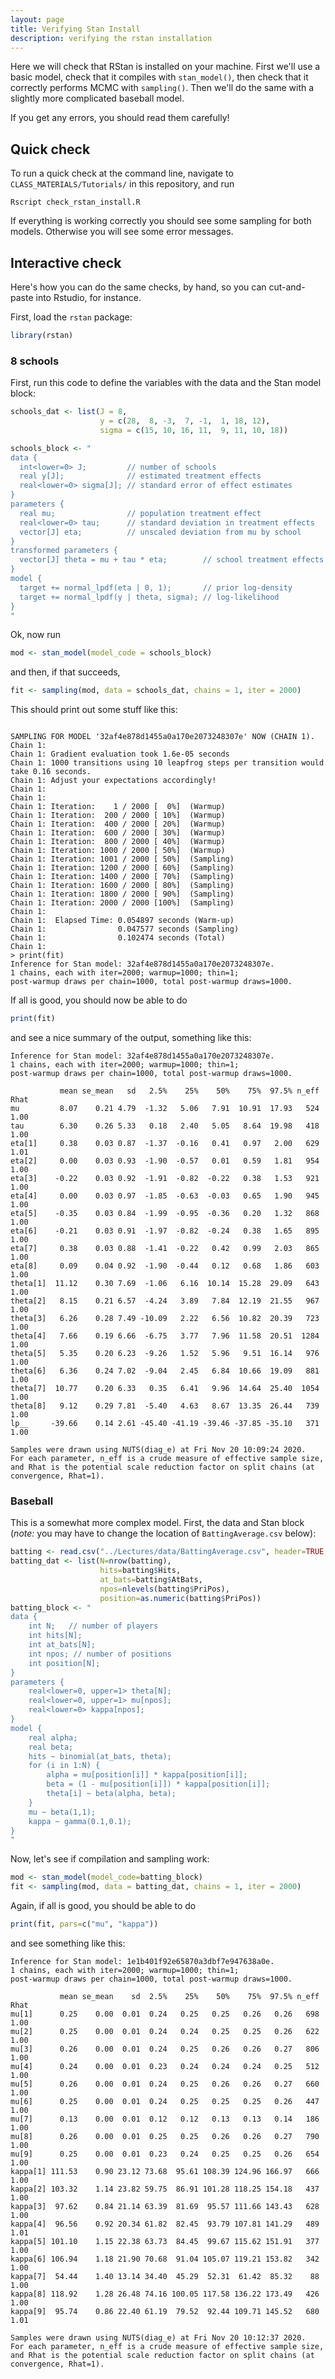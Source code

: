 ```yaml
---
layout: page
title: Verifying Stan Install
description: verifying the rstan installation 
---
```


Here we will check that RStan is installed on your machine.
First we'll use a basic model, check that it compiles with `stan_model()`,
then check that it correctly performs MCMC with `sampling()`.
Then we'll do the same with a slightly more complicated baseball model.

If you get any errors, you should read them carefully!

## Quick check

To run a quick check at the command line,
navigate to `CLASS_MATERIALS/Tutorials/` in this repository, and run

`Rscript check_rstan_install.R`

If everything is working correctly you should see some sampling
for both models. Otherwise you will see some error messages.


## Interactive check

Here's how you can do the same checks, by hand,
so you can cut-and-paste into Rstudio, for instance.

First, load the `rstan` package:
```r
library(rstan)
```

### 8 schools

First, run this code to define the variables with the data
and the Stan model block:
```r
schools_dat <- list(J = 8,
                    y = c(28,  8, -3,  7, -1,  1, 18, 12),
                    sigma = c(15, 10, 16, 11,  9, 11, 10, 18))

schools_block <- "
data {
  int<lower=0> J;         // number of schools 
  real y[J];              // estimated treatment effects
  real<lower=0> sigma[J]; // standard error of effect estimates 
}
parameters {
  real mu;                // population treatment effect
  real<lower=0> tau;      // standard deviation in treatment effects
  vector[J] eta;          // unscaled deviation from mu by school
}
transformed parameters {
  vector[J] theta = mu + tau * eta;        // school treatment effects
}
model {
  target += normal_lpdf(eta | 0, 1);       // prior log-density
  target += normal_lpdf(y | theta, sigma); // log-likelihood
}
"
```

Ok, now run
```r
mod <- stan_model(model_code = schools_block)
```
and then, if that succeeds,
```r
fit <- sampling(mod, data = schools_dat, chains = 1, iter = 2000)
```
This should print out some stuff like this:
```

SAMPLING FOR MODEL '32af4e878d1455a0a170e2073248307e' NOW (CHAIN 1).
Chain 1:
Chain 1: Gradient evaluation took 1.6e-05 seconds
Chain 1: 1000 transitions using 10 leapfrog steps per transition would take 0.16 seconds.
Chain 1: Adjust your expectations accordingly!
Chain 1:
Chain 1:
Chain 1: Iteration:    1 / 2000 [  0%]  (Warmup)
Chain 1: Iteration:  200 / 2000 [ 10%]  (Warmup)
Chain 1: Iteration:  400 / 2000 [ 20%]  (Warmup)
Chain 1: Iteration:  600 / 2000 [ 30%]  (Warmup)
Chain 1: Iteration:  800 / 2000 [ 40%]  (Warmup)
Chain 1: Iteration: 1000 / 2000 [ 50%]  (Warmup)
Chain 1: Iteration: 1001 / 2000 [ 50%]  (Sampling)
Chain 1: Iteration: 1200 / 2000 [ 60%]  (Sampling)
Chain 1: Iteration: 1400 / 2000 [ 70%]  (Sampling)
Chain 1: Iteration: 1600 / 2000 [ 80%]  (Sampling)
Chain 1: Iteration: 1800 / 2000 [ 90%]  (Sampling)
Chain 1: Iteration: 2000 / 2000 [100%]  (Sampling)
Chain 1:
Chain 1:  Elapsed Time: 0.054897 seconds (Warm-up)
Chain 1:                0.047577 seconds (Sampling)
Chain 1:                0.102474 seconds (Total)
Chain 1:
> print(fit)
Inference for Stan model: 32af4e878d1455a0a170e2073248307e.
1 chains, each with iter=2000; warmup=1000; thin=1;
post-warmup draws per chain=1000, total post-warmup draws=1000.
```

If all is good, you should now be able to do
```r
print(fit)
```
and see a nice summary of the output, something like this:
```
Inference for Stan model: 32af4e878d1455a0a170e2073248307e.
1 chains, each with iter=2000; warmup=1000; thin=1;
post-warmup draws per chain=1000, total post-warmup draws=1000.

           mean se_mean   sd   2.5%    25%    50%    75%  97.5% n_eff Rhat
mu         8.07    0.21 4.79  -1.32   5.06   7.91  10.91  17.93   524 1.00
tau        6.30    0.26 5.33   0.18   2.40   5.05   8.64  19.98   418 1.00
eta[1]     0.38    0.03 0.87  -1.37  -0.16   0.41   0.97   2.00   629 1.01
eta[2]     0.00    0.03 0.93  -1.90  -0.57   0.01   0.59   1.81   954 1.00
eta[3]    -0.22    0.03 0.92  -1.91  -0.82  -0.22   0.38   1.53   921 1.00
eta[4]     0.00    0.03 0.97  -1.85  -0.63  -0.03   0.65   1.90   945 1.00
eta[5]    -0.35    0.03 0.84  -1.99  -0.95  -0.36   0.20   1.32   868 1.00
eta[6]    -0.21    0.03 0.91  -1.97  -0.82  -0.24   0.38   1.65   895 1.00
eta[7]     0.38    0.03 0.88  -1.41  -0.22   0.42   0.99   2.03   865 1.00
eta[8]     0.09    0.04 0.92  -1.90  -0.44   0.12   0.68   1.86   603 1.00
theta[1]  11.12    0.30 7.69  -1.06   6.16  10.14  15.28  29.09   643 1.00
theta[2]   8.15    0.21 6.57  -4.24   3.89   7.84  12.19  21.55   967 1.00
theta[3]   6.26    0.28 7.49 -10.09   2.22   6.56  10.82  20.39   723 1.00
theta[4]   7.66    0.19 6.66  -6.75   3.77   7.96  11.58  20.51  1284 1.00
theta[5]   5.35    0.20 6.23  -9.26   1.52   5.96   9.51  16.14   976 1.00
theta[6]   6.36    0.24 7.02  -9.04   2.45   6.84  10.66  19.09   881 1.00
theta[7]  10.77    0.20 6.33   0.35   6.41   9.96  14.64  25.40  1054 1.00
theta[8]   9.12    0.29 7.81  -5.40   4.63   8.67  13.35  26.44   739 1.00
lp__     -39.66    0.14 2.61 -45.40 -41.19 -39.46 -37.85 -35.10   371 1.00

Samples were drawn using NUTS(diag_e) at Fri Nov 20 10:09:24 2020.
For each parameter, n_eff is a crude measure of effective sample size,
and Rhat is the potential scale reduction factor on split chains (at
convergence, Rhat=1).
```

### Baseball

This is a somewhat more complex model.
First, the data and Stan block
(*note:* you may have to change the location of `BattingAverage.csv` below):
```r
batting <- read.csv("../Lectures/data/BattingAverage.csv", header=TRUE, stringsAsFactors=TRUE)
batting_dat <- list(N=nrow(batting),
                    hits=batting$Hits,
                    at_bats=batting$AtBats,
                    npos=nlevels(batting$PriPos),
                    position=as.numeric(batting$PriPos))
batting_block <- "
data {
    int N;   // number of players
    int hits[N];
    int at_bats[N];
    int npos; // number of positions
    int position[N];
}
parameters {
    real<lower=0, upper=1> theta[N];
    real<lower=0, upper=1> mu[npos];
    real<lower=0> kappa[npos];
}
model {
    real alpha;
    real beta;
    hits ~ binomial(at_bats, theta);
    for (i in 1:N) {
        alpha = mu[position[i]] * kappa[position[i]];
        beta = (1 - mu[position[i]]) * kappa[position[i]];
        theta[i] ~ beta(alpha, beta);
    }
    mu ~ beta(1,1);
    kappa ~ gamma(0.1,0.1);
}
"
```

Now, let's see if compilation and sampling work:
```r
mod <- stan_model(model_code=batting_block)
fit <- sampling(mod, data = batting_dat, chains = 1, iter = 2000)
```
Again, if all is good, you should be able to do
```r
print(fit, pars=c("mu", "kappa"))
```
and see something like this:
```
Inference for Stan model: 1e1b401f92e65870a3dbf7e947638a0e.
1 chains, each with iter=2000; warmup=1000; thin=1; 
post-warmup draws per chain=1000, total post-warmup draws=1000.

           mean se_mean    sd  2.5%    25%    50%    75%  97.5% n_eff Rhat
mu[1]      0.25    0.00  0.01  0.24   0.25   0.25   0.26   0.26   698 1.00
mu[2]      0.25    0.00  0.01  0.24   0.24   0.25   0.25   0.26   622 1.00
mu[3]      0.26    0.00  0.01  0.24   0.25   0.26   0.26   0.27   806 1.00
mu[4]      0.24    0.00  0.01  0.23   0.24   0.24   0.24   0.25   512 1.00
mu[5]      0.26    0.00  0.01  0.24   0.25   0.26   0.26   0.27   660 1.00
mu[6]      0.25    0.00  0.01  0.24   0.25   0.25   0.25   0.26   447 1.00
mu[7]      0.13    0.00  0.01  0.12   0.12   0.13   0.13   0.14   186 1.00
mu[8]      0.26    0.00  0.01  0.25   0.25   0.26   0.26   0.27   790 1.00
mu[9]      0.25    0.00  0.01  0.23   0.24   0.25   0.25   0.26   654 1.00
kappa[1] 111.53    0.90 23.12 73.68  95.61 108.39 124.96 166.97   666 1.00
kappa[2] 103.32    1.14 23.82 59.75  86.91 101.28 118.25 154.18   437 1.00
kappa[3]  97.62    0.84 21.14 63.39  81.69  95.57 111.66 143.43   628 1.00
kappa[4]  96.56    0.92 20.34 61.82  82.45  93.79 107.81 141.29   489 1.01
kappa[5] 101.10    1.15 22.38 63.73  84.45  99.67 115.62 151.91   377 1.00
kappa[6] 106.94    1.18 21.90 70.68  91.04 105.07 119.21 153.82   342 1.00
kappa[7]  54.44    1.40 13.14 34.40  45.29  52.31  61.42  85.32    88 1.00
kappa[8] 118.92    1.28 26.48 74.16 100.05 117.58 136.22 173.49   426 1.00
kappa[9]  95.74    0.86 22.40 61.19  79.52  92.44 109.71 145.52   680 1.01

Samples were drawn using NUTS(diag_e) at Fri Nov 20 10:12:37 2020.
For each parameter, n_eff is a crude measure of effective sample size,
and Rhat is the potential scale reduction factor on split chains (at 
convergence, Rhat=1).
```

